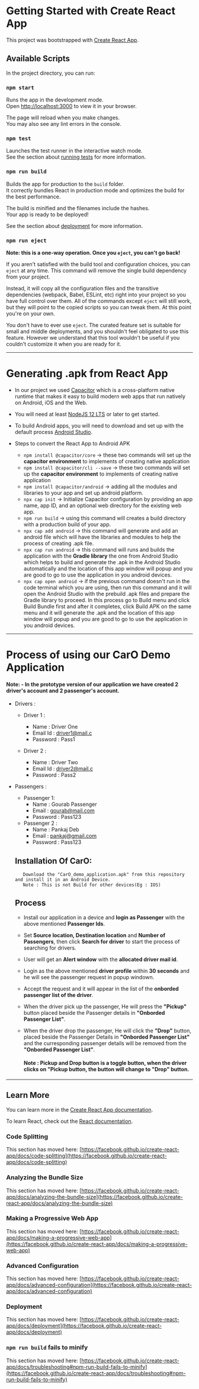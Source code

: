 # Getting Started with Create React App

This project was bootstrapped with [Create React App](https://github.com/facebook/create-react-app).

## Available Scripts

In the project directory, you can run:

### `npm start`

Runs the app in the development mode.\
Open [http://localhost:3000](http://localhost:3000) to view it in your browser.

The page will reload when you make changes.\
You may also see any lint errors in the console.

### `npm test`

Launches the test runner in the interactive watch mode.\
See the section about [running tests](https://facebook.github.io/create-react-app/docs/running-tests) for more information.

### `npm run build`

Builds the app for production to the `build` folder.\
It correctly bundles React in production mode and optimizes the build for the best performance.

The build is minified and the filenames include the hashes.\
Your app is ready to be deployed!

See the section about [deployment](https://facebook.github.io/create-react-app/docs/deployment) for more information.

### `npm run eject`

**Note: this is a one-way operation. Once you `eject`, you can't go back!**



If you aren't satisfied with the build tool and configuration choices, you can `eject` at any time. This command will remove the single build dependency from your project.

Instead, it will copy all the configuration files and the transitive dependencies (webpack, Babel, ESLint, etc) right into your project so you have full control over them. All of the commands except `eject` will still work, but they will point to the copied scripts so you can tweak them. At this point you're on your own.

You don't have to ever use `eject`. The curated feature set is suitable for small and middle deployments, and you shouldn't feel obligated to use this feature. However we understand that this tool wouldn't be useful if you couldn't customize it when you are ready for it.


---


# Generating .apk from React App

- In our project we used [Capacitor](https://capacitorjs.com/docs/getting-started) which is a cross-platform native runtime that makes it easy to build modern web apps that run natively on Android, iOS and the Web.

- You will need at least [NodeJS 12 LTS](https://nodejs.org/en/) or later to get started.

- To build Android apps, you will need to download and set up with the default process [Android Studio](https://developer.android.com/studio).

- Steps to convert the React App to Android APK
    - `npm install @capacitor/core` -> these two commands will set up the **capacitor environment** to implements of creating native application
    - `npm install @capacitor/cli --save` -> these two commands will set up the **capacitor environment** to implements of creating native application
    - `npm install @capacitor/android` -> adding all the modules and libraries to your app and set up android platform.
    - `npx cap init` -> Initialize Capacitor configuration by providing an app name, app ID, and an optional web directory for the existing web app.
    - `npm run build` -> using this command will creates a build directory with a production build of your app.
    - `npx cap add android` -> this command will generate and add an android file which will have the libraries and modules to help the process of creating .apk file.
    - `npx cap run android` -> this command will runs and builds the application with the **Gradle library** the one from Android Studio which helps to build and generate the .apk in the Android Studio automatically and the location of this app window will popup and you are good to go to use the application in you android devices.
    - `npx cap open android` -> if the previous command doesn't run in the code terminal which you are using, then run this command and it will open the Android Studio with the prebuild .apk files and prepare the Gradle library to proceed. In this process go to Build menu and click Build Bundle first and after it completes, click Build APK on the same menu and it will generate the .apk and the location of this app window will popup and you are good to go to use the application in you android devices.

---

# Process of using our CarO Demo Application

#### Note: - In the prototype version of our application we have created 2 driver's account and 2 passenger's account.


- Drivers : 
    - Driver 1 : 
        - Name : Driver One
        - Email Id : driver1@mail.c
        - Password : Pass1
    
    - Driver 2 :
        - Name : Driver Two
        - Email Id : driver2@mail.c
        - Password : Pass2
- Passengers :
    - Passenger 1:
        - Name : Gourab Passenger
        - Email : gourab@mail.com
        - Password : Pass123
    - Passenger 2 :
        - Name : Pankaj Deb
        - Email : pankaj@gmail.com
        - Password : Pass123
   
   ## Installation Of CarO:
         Download the "CarO_demo_application.apk" from this repository and install it in an Android Device.
         Note : This is not Build for other devices(Eg : IOS)
         
        
    ## Process  
    - Install our application in a device and **login as Passenger** with the above mentioned **Passenger Ids**.
    - Set **Source location, Destination location** and **Number of Passengers**, then click **Search for driver** to start the process of searching for drivers.
    - User will get an **Alert window** with the **allocated driver mail id**.


    - Login as the above mentioned **driver profile** within **30 seconds** and he will see the passenger request in popup windown. 
    - Accept the request and it will appear in the list of the **onborded passenger list of the driver**.
    - When the driver pick up the passenger, He will press the **"Pickup"** button placed beside the Passenger details in **"Onborded Passenger List"**.
    - When the driver drop the passenger, He will click the **"Drop"** button, placed beside the Passenger Details in **"Onborded Passenger List"** and the curresponding passenger details will be removed from the **"Onborded Passenger List"**.
        #### Note : Pickup and Drop button is a toggle button, when the driver clicks on "Pickup button, the button will change to "Drop" button.

---

## Learn More

You can learn more in the [Create React App documentation](https://facebook.github.io/create-react-app/docs/getting-started).

To learn React, check out the [React documentation](https://reactjs.org/).

### Code Splitting

This section has moved here: [https://facebook.github.io/create-react-app/docs/code-splitting](https://facebook.github.io/create-react-app/docs/code-splitting)

### Analyzing the Bundle Size

This section has moved here: [https://facebook.github.io/create-react-app/docs/analyzing-the-bundle-size](https://facebook.github.io/create-react-app/docs/analyzing-the-bundle-size)

### Making a Progressive Web App

This section has moved here: [https://facebook.github.io/create-react-app/docs/making-a-progressive-web-app](https://facebook.github.io/create-react-app/docs/making-a-progressive-web-app)

### Advanced Configuration

This section has moved here: [https://facebook.github.io/create-react-app/docs/advanced-configuration](https://facebook.github.io/create-react-app/docs/advanced-configuration)

### Deployment

This section has moved here: [https://facebook.github.io/create-react-app/docs/deployment](https://facebook.github.io/create-react-app/docs/deployment)

### `npm run build` fails to minify

This section has moved here: [https://facebook.github.io/create-react-app/docs/troubleshooting#npm-run-build-fails-to-minify](https://facebook.github.io/create-react-app/docs/troubleshooting#npm-run-build-fails-to-minify)

